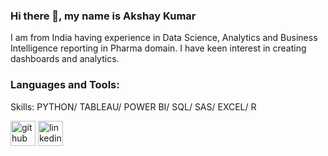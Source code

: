 ### Hi there 👋, my name is Akshay Kumar
I am from India having experience in Data Science, Analytics and Business Intelligence reporting in Pharma domain. I have keen interest in creating dashboards and analytics. 

### Languages and Tools:
Skills: PYTHON/ TABLEAU/ POWER BI/ SQL/ SAS/ EXCEL/ R

[<img src='https://cdn.jsdelivr.net/npm/simple-icons@3.0.1/icons/github.svg' alt='github' height='40'>](https://github.com/akshaykumar17288)  [<img src='https://cdn.jsdelivr.net/npm/simple-icons@3.0.1/icons/linkedin.svg' alt='linkedin' height='40'>](https://www.linkedin.com/in/akshaykumar4141/)  
 

